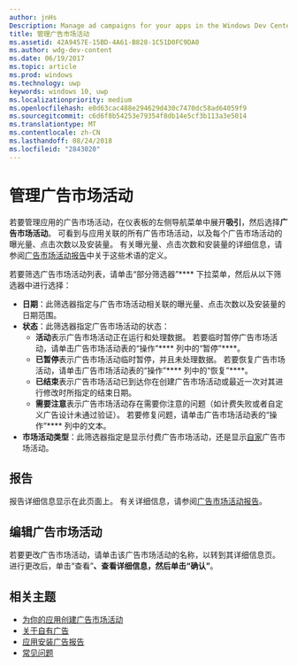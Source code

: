 ```yaml
---
author: jnHs
Description: Manage ad campaigns for your apps in the Windows Dev Center dashboard.
title: 管理广告市场活动
ms.assetid: 42A9457E-15BD-4A61-B828-1C51D0FC9DA0
ms.author: wdg-dev-content
ms.date: 06/19/2017
ms.topic: article
ms.prod: windows
ms.technology: uwp
keywords: windows 10, uwp
ms.localizationpriority: medium
ms.openlocfilehash: e0d63cac488e294629d430c7470dc58ad64059f9
ms.sourcegitcommit: c6d6f8b54253e79354f8db14e5cf3b113a3e5014
ms.translationtype: MT
ms.contentlocale: zh-CN
ms.lasthandoff: 08/24/2018
ms.locfileid: "2843020"
---
```

# <a name="manage-your-ad-campaign"></a>管理广告市场活动


若要管理应用的广告市场活动，在仪表板的左侧导航菜单中展开**吸引**，然后选择**广告市场活动**。 可看到与应用关联的所有广告市场活动，以及每个广告市场活动的曝光量、点击次数以及安装量。 有关曝光量、点击次数和安装量的详细信息，请参阅[广告市场活动报告](promote-your-app-report.md)中关于这些术语的定义。

若要筛选广告市场活动列表，请单击“部分筛选器”**** 下拉菜单，然后从以下筛选器中进行选择：

-   **日期**：此筛选器指定与广告市场活动相关联的曝光量、点击次数以及安装量的日期范围。
-   **状态**：此筛选器指定广告市场活动的状态：
    -   **活动**表示广告市场活动正在运行和处理数据。 若要临时暂停广告市场活动，请单击广告市场活动表的“操作”**** 列中的“暂停”****。
    -   **已暂停**表示广告市场活动临时暂停，并且未处理数据。 若要恢复广告市场活动，请单击广告市场活动表的“操作”**** 列中的“恢复”****。
    -   **已结束**表示广告市场活动已到达你在创建广告市场活动或最近一次对其进行修改时所指定的结束日期。
    -   **需要注意**表示广告市场活动存在需要你注意的问题（如计费失败或者自定义广告设计未通过验证）。 若要修复问题，请单击广告市场活动表的“操作”**** 列中的文本。
-   **市场活动类型**：此筛选器指定是显示付费广告市场活动，还是显示[自家](about-house-ads.md)广告市场活动。

## <a name="reporting"></a>报告


报告详细信息显示在此页面上。 有关详细信息，请参阅[广告市场活动报告](promote-your-app-report.md)。


## <a name="edit-an-ad-campaign"></a>编辑广告市场活动

若要更改广告市场活动，请单击该广告市场活动的名称，以转到其详细信息页。 进行更改后，单击“查看”****、查看详细信息，然后单击“确认”****。


## <a name="related-topics"></a>相关主题


* [为你的应用创建广告市场活动](create-an-ad-campaign-for-your-app.md)
* [关于自有广告](about-house-ads.md)
* [应用安装广告报告](app-install-ads-reports.md)
* [常见问题](common-questions.md)
 

 




